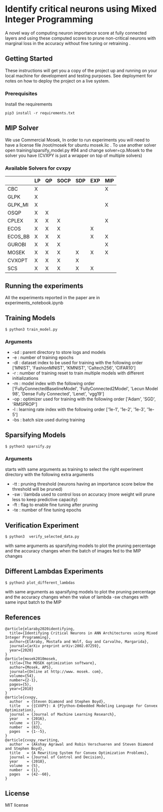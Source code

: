 # Identify critical neurons using Mixed Integer Programming

A novel way of computing neuron importance score at fully connected layers and using these computed scores to prune non-critical neurons with marginal loss in the accuracy without fine tuning or retraining .

## Getting Started

These instructions will get you a copy of the project up and running on your local machine for development and testing purposes. See deployment for notes on how to deploy the project on a live system.

### Prerequisites

Install the requirements 

```
pip3 install -r requirements.txt
```

## MIP Solver
We use Commercial Mosek, In order to run experiments you will need to have a license file /root/mosek for ubuntu mosek.lic .
To use another solver open training/sparsify_model.py #94 and change solver=cp.Mosek to the solver you have (CVXPY is just a wrapper on top of multiple solvers)
### Available Solvers for cvxpy
|         	| LP 	| QP 	| SOCP 	| SDP 	| EXP 	| MIP 	|
|---------	|----	|----	|------	|-----	|-----	|-----	|
| CBC     	| X  	|    	|      	|     	|     	| X   	|
| GLPK    	| X  	|    	|      	|     	|     	|     	|
| GLPK_MI 	| X  	|    	|      	|     	|     	| X   	|
| OSQP    	| X  	| X  	|      	|     	|     	|     	|
| CPLEX   	| X  	| X  	| X    	|     	|     	| X   	|
| ECOS    	| X  	| X  	| X    	|     	| X   	|     	|
| ECOS_BB 	| X  	| X  	| X    	|     	| X   	| X   	|
| GUROBI  	| X  	| X  	| X    	|     	|     	| X   	|
| MOSEK   	| X  	| X  	| X    	| X   	| X   	| X  	|
| CVXOPT  	| X  	| X  	| X    	| X   	|     	|     	|
| SCS     	| X  	| X  	| X    	| X   	| X   	|     	|


## Running the experiments

All the experiments reported in the paper are in experiments_notebook.ipynb

## Training Models
    $ python3 train_model.py 
### Arguments
- -sd : parent directory to store logs and models
- -e  : number of training epochs
- -dl : dataset index to be used for training with the following order ['MNIST', 'FashionMNIST', 'KMNIST', 'Caltech256', 'CIFAR10'] 
- -r  : number of training reset to train multiple models with different initializations
- -m  : model index with the following order ['FullyConnectedBaselineModel', 'FullyConnected2Model', 'Lecun Model 98', 'Dense Fully Connected', 'Lenet', 'vgg19']
- -op : optimizer used for training with the following order ['Adam', 'SGD', 'RMSPROP']
- -l  : learning rate index with the following order ['1e-1', '1e-2', '1e-3', '1e-5']
- -bs : batch size used during training

## Sparsifying Models
    $ python3 sparsify.py
### Arguments
starts with same arguments as training to select the right experiment directory with the following extra arguments
- -tt : pruning threshold (neurons having an importance score below the threshold will be pruned)
- -sw : \lambda used to control loss on accuracy (more weight will prune less to keep predictive capacity)
- -ft : flag to enable fine tuning after pruning
- -te : number of fine tuning epochs

## Verification Experiment
    $ python3  verify_selected_data.py
with same arguments as sparsifying models to plot the pruning percentage and the accuracy changes when the batch of images fed to the MIP changes

## Different Lambdas Experiments
    $ python3 plot_different_lambdas
with same arguments as sparsifying models to plot the pruning percentage and the accuracy changes when the value of lambda -sw changes with same input batch to the MIP

## References
```
@article{elaraby2020identifying,
  title={Identifying Critical Neurons in ANN Architectures using Mixed Integer Programming},
  author={ElAraby, Mostafa and Wolf, Guy and Carvalho, Margarida},
  journal={arXiv preprint arXiv:2002.07259},
  year={2020}
}
@article{mosek2010mosek,
  title={The MOSEK optimization software},
  author={Mosek, APS},
  journal={Online at http://www. mosek. com},
  volume={54},
  number={2-1},
  pages={5},
  year={2010}
}
@article{cvxpy,
  author  = {Steven Diamond and Stephen Boyd},
  title   = {{CVXPY}: A {P}ython-Embedded Modeling Language for Convex Optimization},
  journal = {Journal of Machine Learning Research},
  year    = {2016},
  volume  = {17},
  number  = {83},
  pages   = {1--5},
}
@article{cvxpy_rewriting,
  author  = {Akshay Agrawal and Robin Verschueren and Steven Diamond and Stephen Boyd},
  title   = {A Rewriting System for Convex Optimization Problems},
  journal = {Journal of Control and Decision},
  year    = {2018},
  volume  = {5},
  number  = {1},
  pages   = {42--60},
}
```

## License
MIT license

